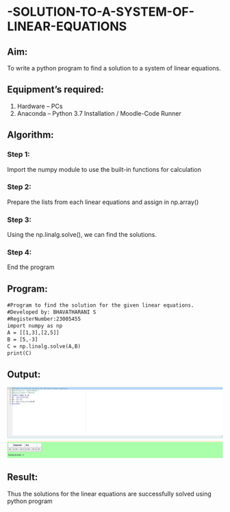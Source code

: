 # -SOLUTION-TO-A-SYSTEM-OF-LINEAR-EQUATIONS
## Aim:
To write a python program to find a solution to a system of linear equations.
## Equipment’s required:
1. 	Hardware – PCs
2. 	Anaconda – Python 3.7 Installation / Moodle-Code Runner
## Algorithm:
### Step 1: 
Import the numpy module to use the built-in functions for calculation
### Step 2: 
Prepare the lists from each linear equations and assign in np.array()
### Step 3: 
Using the np.linalg.solve(), we can find the solutions.
### Step 4: 
End the program
## Program:
```
#Program to find the solution for the given linear equations.
#Developed by: BHAVATHARANI S
#RegisterNumber:23005455
import numpy as np
A = [[1,3],[2,5]]
B = [5,-3]
C = np.linalg.solve(A,B)
print(C)
```
## Output:
![outout](/linearequationoutput.png)
## Result: 
Thus the solutions for the linear equations are successfully solved using python program

